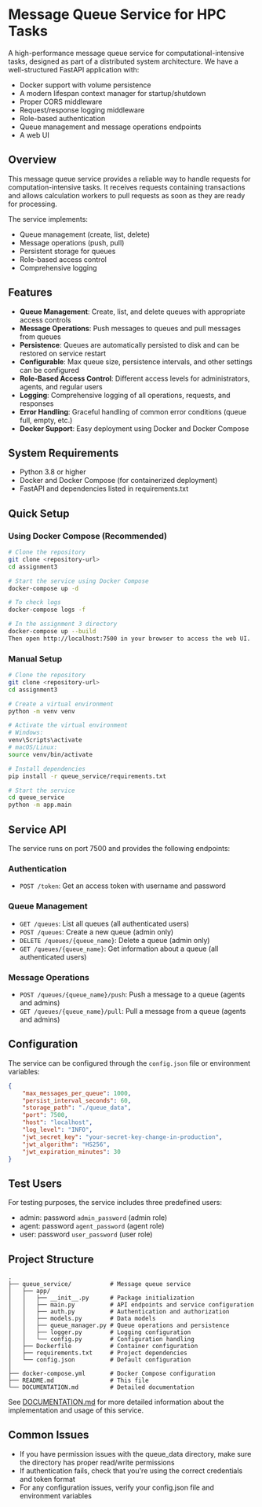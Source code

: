 # Message Queue Service for HPC Tasks

A high-performance message queue service for computational-intensive tasks, designed as part of a distributed system architecture.
We have a well-structured FastAPI application with:
- Docker support with volume persistence
- A modern lifespan context manager for startup/shutdown
- Proper CORS middleware
- Request/response logging middleware
- Role-based authentication
- Queue management and message operations endpoints
- A web UI


## Overview

This message queue service provides a reliable way to handle requests for computation-intensive tasks. It receives requests containing transactions and allows calculation workers to pull requests as soon as they are ready for processing.

The service implements:
- Queue management (create, list, delete)
- Message operations (push, pull)
- Persistent storage for queues
- Role-based access control
- Comprehensive logging

## Features

- **Queue Management**: Create, list, and delete queues with appropriate access controls
- **Message Operations**: Push messages to queues and pull messages from queues
- **Persistence**: Queues are automatically persisted to disk and can be restored on service restart
- **Configurable**: Max queue size, persistence intervals, and other settings can be configured
- **Role-Based Access Control**: Different access levels for administrators, agents, and regular users
- **Logging**: Comprehensive logging of all operations, requests, and responses
- **Error Handling**: Graceful handling of common error conditions (queue full, empty, etc.)
- **Docker Support**: Easy deployment using Docker and Docker Compose

## System Requirements

- Python 3.8 or higher
- Docker and Docker Compose (for containerized deployment)
- FastAPI and dependencies listed in requirements.txt

## Quick Setup

### Using Docker Compose (Recommended)

```bash
# Clone the repository
git clone <repository-url>
cd assignment3

# Start the service using Docker Compose
docker-compose up -d

# To check logs
docker-compose logs -f
```

```bash
# In the assignment 3 directory
docker-compose up --build
Then open http://localhost:7500 in your browser to access the web UI.
````

### Manual Setup

```bash
# Clone the repository
git clone <repository-url>
cd assignment3

# Create a virtual environment
python -m venv venv

# Activate the virtual environment
# Windows:
venv\Scripts\activate
# macOS/Linux:
source venv/bin/activate

# Install dependencies
pip install -r queue_service/requirements.txt

# Start the service
cd queue_service
python -m app.main
```

## Service API

The service runs on port 7500 and provides the following endpoints:

### Authentication
- `POST /token`: Get an access token with username and password

### Queue Management
- `GET /queues`: List all queues (all authenticated users)
- `POST /queues`: Create a new queue (admin only)
- `DELETE /queues/{queue_name}`: Delete a queue (admin only)
- `GET /queues/{queue_name}`: Get information about a queue (all authenticated users)

### Message Operations
- `POST /queues/{queue_name}/push`: Push a message to a queue (agents and admins)
- `GET /queues/{queue_name}/pull`: Pull a message from a queue (agents and admins)

## Configuration

The service can be configured through the `config.json` file or environment variables:

```json
{
    "max_messages_per_queue": 1000,
    "persist_interval_seconds": 60,
    "storage_path": "./queue_data",
    "port": 7500,
    "host": "localhost",
    "log_level": "INFO",
    "jwt_secret_key": "your-secret-key-change-in-production",
    "jwt_algorithm": "HS256",
    "jwt_expiration_minutes": 30
}
```

## Test Users

For testing purposes, the service includes three predefined users:
- admin: password `admin_password` (admin role)
- agent: password `agent_password` (agent role)
- user: password `user_password` (user role)

## Project Structure

```
.
├── queue_service/           # Message queue service
│   ├── app/
│   │   ├── __init__.py      # Package initialization
│   │   ├── main.py          # API endpoints and service configuration
│   │   ├── auth.py          # Authentication and authorization
│   │   ├── models.py        # Data models
│   │   ├── queue_manager.py # Queue operations and persistence
│   │   ├── logger.py        # Logging configuration
│   │   └── config.py        # Configuration handling
│   ├── Dockerfile           # Container configuration
│   ├── requirements.txt     # Project dependencies
│   └── config.json          # Default configuration
│
├── docker-compose.yml       # Docker Compose configuration
├── README.md                # This file
└── DOCUMENTATION.md         # Detailed documentation
```

See [DOCUMENTATION.md](DOCUMENTATION.md) for more detailed information about the implementation and usage of this service.

## Common Issues

- If you have permission issues with the queue_data directory, make sure the directory has proper read/write permissions
- If authentication fails, check that you're using the correct credentials and token format
- For any configuration issues, verify your config.json file and environment variables
